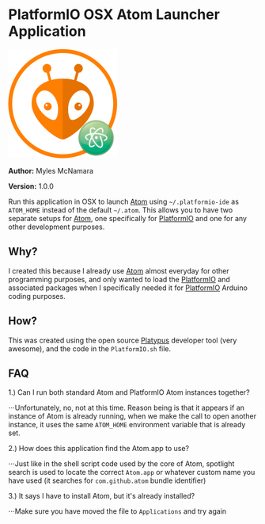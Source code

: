 # PlatformIO OSX Atom Launcher Application
![platformio-atom-osx](https://raw.githubusercontent.com/tripflex/platformio-atom-osx/master/PlatformIO-atom-osx-icon.png)

**Author:** Myles McNamara

**Version:** 1.0.0

Run this application in OSX to launch [Atom](http://atom.io) using `~/.platformio-ide` as `ATOM_HOME` instead of the default `~/.atom`.  This allows you to have two separate setups for [Atom](http://atom.io), one specifically for [PlatformIO](http://platformio.org) and one for any other development purposes.

## Why?
I created this because I already use [Atom](http://atom.io) almost everyday for other programming purposes, and only wanted to load the [PlatformIO](http://platformio.org) and associated packages when I specifically needed it for [PlatformIO](http://platformio.org) Arduino coding purposes.

## How?
This was created using the open source [Platypus](https://sveinbjorn.org/platypus) developer tool (very awesome), and the code in the `PlatformIO.sh` file.

## FAQ

1.) Can I run both standard Atom and PlatformIO Atom instances together?

⋅⋅⋅Unfortunately, no, not at this time.  Reason being is that it appears if an instance of Atom is already running, when we make the call to open another instance, it uses the same `ATOM_HOME` environment variable that is already set.

2.) How does this application find the Atom.app to use?

⋅⋅⋅Just like in the shell script code used by the core of Atom, spotlight search is used to locate the correct `Atom.app` or whatever custom name you have used (it searches for `com.github.atom` bundle identifier)

3.) It says I have to install Atom, but it's already installed?

⋅⋅⋅Make sure you have moved the file to `Applications` and try again
